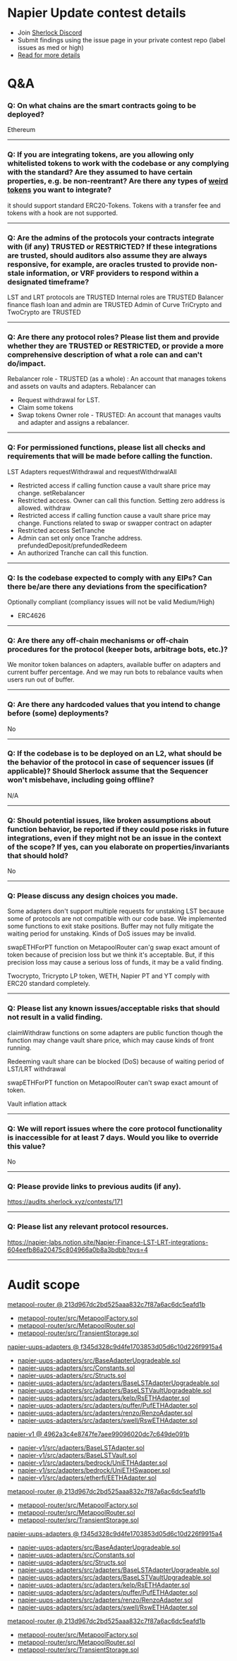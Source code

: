 
# Napier Update contest details

- Join [Sherlock Discord](https://discord.gg/MABEWyASkp)
- Submit findings using the issue page in your private contest repo (label issues as med or high)
- [Read for more details](https://docs.sherlock.xyz/audits/watsons)

# Q&A

### Q: On what chains are the smart contracts going to be deployed?
Ethereum
___

### Q: If you are integrating tokens, are you allowing only whitelisted tokens to work with the codebase or any complying with the standard? Are they assumed to have certain properties, e.g. be non-reentrant? Are there any types of <a href="https://github.com/d-xo/weird-erc20" target="_blank" rel="noopener noreferrer">weird tokens</a> you want to integrate?
it should support standard ERC20-Tokens.
Tokens with a transfer fee and tokens with a hook are not supported.
___

### Q: Are the admins of the protocols your contracts integrate with (if any) TRUSTED or RESTRICTED? If these integrations are trusted, should auditors also assume they are always responsive, for example, are oracles trusted to provide non-stale information, or VRF providers to respond within a designated timeframe?
LST and LRT protocols are TRUSTED
Internal roles are TRUSTED
Balancer finance flash loan and admin are TRUSTED
Admin of Curve TriCrypto and TwoCrypto are TRUSTED
___

### Q: Are there any protocol roles? Please list them and provide whether they are TRUSTED or RESTRICTED, or provide a more comprehensive description of what a role can and can't do/impact.
Rebalancer role - TRUSTED (as a whole) : An account that manages tokens and assets on vaults and adapters. 
Rebalancer can 
- Request withdrawal for LST.
- Claim some tokens
- Swap tokens
Owner role - TRUSTED: An account that manages vaults and adapter and assigns a rebalancer. 
___

### Q: For permissioned functions, please list all checks and requirements that will be made before calling the function.
LST Adapters
requestWithdrawal and requestWithdrwalAll
- Restricted access if calling function cause a vault share price may change. 
setRebalancer
- Restricted access. Owner can call this function. Setting zero address is allowed.
withdraw
- Restricted access if calling function cause a vault share price may change. 
Functions related to swap or swapper contract on adapter
- Restricted access
SetTranche
- Admin can set only once Tranche address.
prefundedDeposit/prefundedRedeem
- An authorized Tranche can call this function.
___

### Q: Is the codebase expected to comply with any EIPs? Can there be/are there any deviations from the specification?
Optionally compliant (compliancy issues will not be valid Medium/High)
- ERC4626
___

### Q: Are there any off-chain mechanisms or off-chain procedures for the protocol (keeper bots, arbitrage bots, etc.)?
We monitor token balances on adapters, available buffer on adapters and current buffer percentage. 
And we may run bots to rebalance vaults when users run out of buffer.
___

### Q: Are there any hardcoded values that you intend to change before (some) deployments?
No
___

### Q: If the codebase is to be deployed on an L2, what should be the behavior of the protocol in case of sequencer issues (if applicable)? Should Sherlock assume that the Sequencer won't misbehave, including going offline?
N/A
___

### Q: Should potential issues, like broken assumptions about function behavior, be reported if they could pose risks in future integrations, even if they might not be an issue in the context of the scope? If yes, can you elaborate on properties/invariants that should hold?
No
___

### Q: Please discuss any design choices you made.
Some adapters don't support multiple requests for unstaking LST because some of protocols are not compatible with our code base. We implemented some functions to exit stake positions. Buffer may not fully mitigate the waiting period for unstaking. Kinds of DoS issues may be invalid. 

swapETHForPT function on MetapoolRouter can'g swap exact amount of token because of precision loss but we think it's acceptable. But, if this precision loss may cause a serious loss of funds, it may be a valid finding.

Twocrypto, Tricrypto LP token, WETH, Napier PT and YT comply with ERC20 standard completely.
___

### Q: Please list any known issues/acceptable risks that should not result in a valid finding.
claimWithdraw functions on some adapters are public function though the function may change vault share price, which may cause kinds of front running.

Redeeming vault share can be blocked (DoS) because of waiting period of LST/LRT withdrawal

swapETHForPT function on MetapoolRouter can't swap exact amount of token.

Vault inflation attack



___

### Q: We will report issues where the core protocol functionality is inaccessible for at least 7 days. Would you like to override this value?
No
___

### Q: Please provide links to previous audits (if any).
https://audits.sherlock.xyz/contests/171
___

### Q: Please list any relevant protocol resources.
https://napier-labs.notion.site/Napier-Finance-LST-LRT-integrations-604eefb86a20475c804966a0b8a3bdbb?pvs=4
___



# Audit scope


[metapool-router @ 213d967dc2bd525aaa832c7f87a6ac6dc5eafd1b](https://github.com/napierfi/metapool-router/tree/213d967dc2bd525aaa832c7f87a6ac6dc5eafd1b)
- [metapool-router/src/MetapoolFactory.sol](metapool-router/src/MetapoolFactory.sol)
- [metapool-router/src/MetapoolRouter.sol](metapool-router/src/MetapoolRouter.sol)
- [metapool-router/src/TransientStorage.sol](metapool-router/src/TransientStorage.sol)

[napier-uups-adapters @ f345d328c9d4fe1703853d05d6c10d226f9915a4](https://github.com/napierfi/napier-uups-adapters/tree/f345d328c9d4fe1703853d05d6c10d226f9915a4)
- [napier-uups-adapters/src/BaseAdapterUpgradeable.sol](napier-uups-adapters/src/BaseAdapterUpgradeable.sol)
- [napier-uups-adapters/src/Constants.sol](napier-uups-adapters/src/Constants.sol)
- [napier-uups-adapters/src/Structs.sol](napier-uups-adapters/src/Structs.sol)
- [napier-uups-adapters/src/adapters/BaseLSTAdapterUpgradeable.sol](napier-uups-adapters/src/adapters/BaseLSTAdapterUpgradeable.sol)
- [napier-uups-adapters/src/adapters/BaseLSTVaultUpgradeable.sol](napier-uups-adapters/src/adapters/BaseLSTVaultUpgradeable.sol)
- [napier-uups-adapters/src/adapters/kelp/RsETHAdapter.sol](napier-uups-adapters/src/adapters/kelp/RsETHAdapter.sol)
- [napier-uups-adapters/src/adapters/puffer/PufETHAdapter.sol](napier-uups-adapters/src/adapters/puffer/PufETHAdapter.sol)
- [napier-uups-adapters/src/adapters/renzo/RenzoAdapter.sol](napier-uups-adapters/src/adapters/renzo/RenzoAdapter.sol)
- [napier-uups-adapters/src/adapters/swell/RswETHAdapter.sol](napier-uups-adapters/src/adapters/swell/RswETHAdapter.sol)

[napier-v1 @ 4962a3c4e8747fe7aee99096020dc7c649de091b](https://github.com/napierfi/napier-v1/tree/4962a3c4e8747fe7aee99096020dc7c649de091b)
- [napier-v1/src/adapters/BaseLSTAdapter.sol](napier-v1/src/adapters/BaseLSTAdapter.sol)
- [napier-v1/src/adapters/BaseLSTVault.sol](napier-v1/src/adapters/BaseLSTVault.sol)
- [napier-v1/src/adapters/bedrock/UniETHAdapter.sol](napier-v1/src/adapters/bedrock/UniETHAdapter.sol)
- [napier-v1/src/adapters/bedrock/UniETHSwapper.sol](napier-v1/src/adapters/bedrock/UniETHSwapper.sol)
- [napier-v1/src/adapters/etherfi/EETHAdapter.sol](napier-v1/src/adapters/etherfi/EETHAdapter.sol)




[metapool-router @ 213d967dc2bd525aaa832c7f87a6ac6dc5eafd1b](https://github.com/napierfi/metapool-router/tree/213d967dc2bd525aaa832c7f87a6ac6dc5eafd1b)
- [metapool-router/src/MetapoolFactory.sol](metapool-router/src/MetapoolFactory.sol)
- [metapool-router/src/MetapoolRouter.sol](metapool-router/src/MetapoolRouter.sol)
- [metapool-router/src/TransientStorage.sol](metapool-router/src/TransientStorage.sol)

[napier-uups-adapters @ f345d328c9d4fe1703853d05d6c10d226f9915a4](https://github.com/napierfi/napier-uups-adapters/tree/f345d328c9d4fe1703853d05d6c10d226f9915a4)
- [napier-uups-adapters/src/BaseAdapterUpgradeable.sol](napier-uups-adapters/src/BaseAdapterUpgradeable.sol)
- [napier-uups-adapters/src/Constants.sol](napier-uups-adapters/src/Constants.sol)
- [napier-uups-adapters/src/Structs.sol](napier-uups-adapters/src/Structs.sol)
- [napier-uups-adapters/src/adapters/BaseLSTAdapterUpgradeable.sol](napier-uups-adapters/src/adapters/BaseLSTAdapterUpgradeable.sol)
- [napier-uups-adapters/src/adapters/BaseLSTVaultUpgradeable.sol](napier-uups-adapters/src/adapters/BaseLSTVaultUpgradeable.sol)
- [napier-uups-adapters/src/adapters/kelp/RsETHAdapter.sol](napier-uups-adapters/src/adapters/kelp/RsETHAdapter.sol)
- [napier-uups-adapters/src/adapters/puffer/PufETHAdapter.sol](napier-uups-adapters/src/adapters/puffer/PufETHAdapter.sol)
- [napier-uups-adapters/src/adapters/renzo/RenzoAdapter.sol](napier-uups-adapters/src/adapters/renzo/RenzoAdapter.sol)
- [napier-uups-adapters/src/adapters/swell/RswETHAdapter.sol](napier-uups-adapters/src/adapters/swell/RswETHAdapter.sol)




[metapool-router @ 213d967dc2bd525aaa832c7f87a6ac6dc5eafd1b](https://github.com/napierfi/metapool-router/tree/213d967dc2bd525aaa832c7f87a6ac6dc5eafd1b)
- [metapool-router/src/MetapoolFactory.sol](metapool-router/src/MetapoolFactory.sol)
- [metapool-router/src/MetapoolRouter.sol](metapool-router/src/MetapoolRouter.sol)
- [metapool-router/src/TransientStorage.sol](metapool-router/src/TransientStorage.sol)



